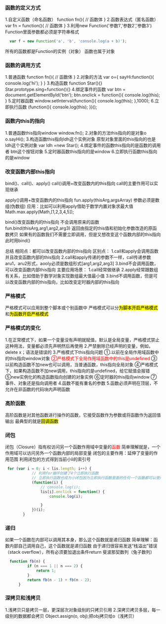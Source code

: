 ### 函数的定义方式
1.自定义函数（命名函数）
function fn(){
    // 函数体
}
2.函数表达式（匿名函数）
var fn = function(){
    // 函数体
}
3.利用new Function('参数1','参数2','参数3')
Function里面参数都必须是字符串格式
``` javascript
  var f = new Function('a', 'b', 'console.log(a + b)');
  ```

  所有的函数都是Function的实例（对象）
  函数也属于对象

  ### 函数的调用方式
  1.普通函数
  function fn(){
      // 函数体
  }
  2.对象的方法
  var o={
      sayHi:function(){
          console.log('hi');
      }
  }
  3.构造函数
    function Star(){}
    Star.prototype.sing=function(){}
  4.绑定事件的函数
  var btn = document.getElementById('btn');
    btn.onclick = function(){
        console.log(this);
    }
  5.定时器函数
    window.setInterval(function(){
        console.log(this);
    },1000);
  6.立即执行函数
    (function(){
        console.log(this);
    })();

  ### 函数内this的指向
1.普通函数this指向window
window.fn();
2.对象的方法this指向的是对象o
o.sayHi();
3.构造函数this指向ldh这个实例对象 原型对象里面的this指向的也是ldh这个实例对象
var ldh =new Star();
4.绑定事件的函数this指向的是函数的调用者 btn这个按钮对象
5.定时器函数this指向的是window
6.立即执行函数this指向的是window

### 改变函数内部this指向
bind()、call()、apply()
call()调用+改变函数内的this指向
call的主要作用可以实现继承

apply()调用+改变函数内的this指向
fun.apply(thisArg,argsArray)
参数必须是数组(伪数组)
应用：比如可以利用apply借助于数学内置对象求最大值
Math.max.apply(Math,[1,2,3,4,5]);

bind()改变函数内的this指向
不会调用原来的函数
fun.bind(thisArg,arg1,arg2,arg3)
返回由指定的this值和初始化参数改造的原函数拷贝
如果有的函数我们不需要立即调用，但是又想改变这个函数内部的this指向此时用bind()

总结
相同点：都可以改变函数内部的this指向
区别点：
1.call和apply会调用函数并且改变函数内部的this指向
2.call和apply传递的参数不一样，call传递参数aru1，aru2形式，aooly必须是数组形式[arg1,arg2,arg3]
3.bind不会调用函数，可以改变函数内部this指向
主要应用场景：
1.call经常做继承
2.apply经常跟数组有关系，比如借助于数学对象实现数组最大值最小值
3.bind不调用函数，但是可以改变函数内部的this指向，比如改变定时器内部的this指向

### 严格模式
严格模式可以应用到整个脚本或个别函数中
严格模式可以分<mark>为脚本开启严格模式</mark>和<mark>为函数开启严格模式</mark>

### 严格模式的变化
1.在正常模式下，如果一个变量没有声明就赋值，默认是全局变量，严格模式禁止这种用法，变量都必须先声明然后再使用
2.严禁删除已经声明的变量，例如，delete x；语法是错误的
3.严格模式下this指向问题
①.以前在全局作用域函数中的this指向window对象
<font color='red'>②严格模式下全局作用域函数中的this是undefined</font>
③以前构造函数不加new也可以调用，当普通函数，this指向全局对象
④严格模式下，如果构造函数不加new调用，this指向的是undefined，给它赋值会报错
⑤new实例化的构造函数指向创建的对象实例
⑥定时器的this指向window
⑦事件、对象还是指向调用者
4.函数不能有重名的参数
5.函数必须声明在顶层，不允许在非函数的代码块内声明函数

### 高阶函数
高阶函数是对其他函数进行操作的函数，它接受函数作为参数或将函数作为返回值输出
最典型的就是<mark>回调函数</mark>

### 闭包
闭包（Closure）指有权访问另一个函数作用域中变量的<font color='red'>函数</font>
简单理解就是，一个作用域可以访问另外一个函数内部的局部变量
闭包的主要作用：延伸了变量的作用范围
利用闭包的方式得到当前小li的索引号
``` javascript
 for (var i = 0; i < lis.length; i++) {
            // 利用for循环创建了4个立即执行函数
            // 立即执行函数也成为小闭包因为立即执行函数里面的任何一个函数都可以使用它的i这变量
            (function(i) {
                // console.log(i);
                lis[i].onclick = function() {
                    console.log(i);

                }
            })(i);
        }
 ```

 ### 递归
 如果一个函数在内部可以调用其本身，那么这个函数就是递归函数
 简单理解：函数内部自己调用自己，这个函数就是递归函数
 由于递归很容易发送“栈溢出”错误（stack overflow），所有必须要加退出条件return
 斐波那契数列（兔子数列）
  ``` javascript
    function fb(n) {
            if (n === 1 || n === 2) {
                return 1;
            }
            return fb(n - 1) + fb(n - 2);
        }
 ```

 ### 深拷贝和浅拷贝
1.浅拷贝只是拷贝一层，更深层次对象级别的只拷贝引用
2.深拷贝拷贝多层，每一级别的数据都会拷贝
 Object.assign(o, obj);把obj拷贝给o（浅拷贝）